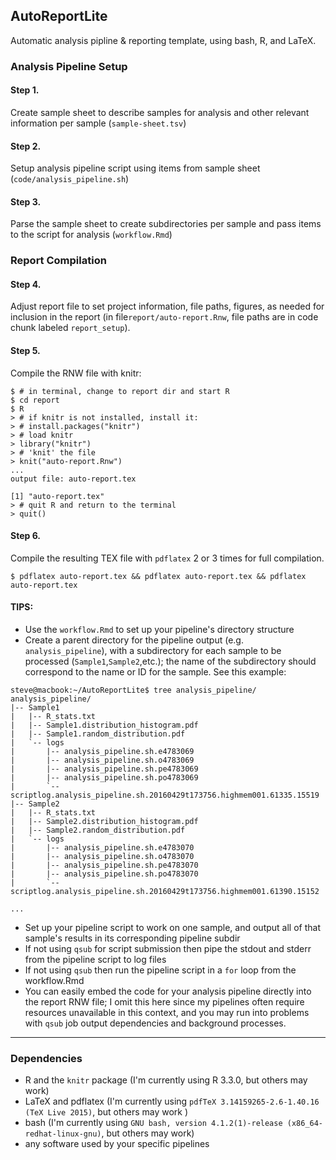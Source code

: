 ## AutoReportLite
Automatic analysis pipline &amp; reporting template, using bash, R, and LaTeX. 

### Analysis Pipeline Setup

#### Step 1. 
Create sample sheet to describe samples for analysis and other relevant information per sample (`sample-sheet.tsv`)

#### Step 2.
Setup analysis pipeline script using items from sample sheet (`code/analysis_pipeline.sh`)

#### Step 3.
Parse the sample sheet to create subdirectories per sample and pass items to the script for analysis (`workflow.Rmd`)

### Report Compilation

#### Step 4.
Adjust report file to set project information, file paths, figures, as needed for inclusion in the report (in file`report/auto-report.Rnw`, file paths are in code chunk labeled `report_setup`). 

#### Step 5.
Compile the RNW file with knitr:

```
$ # in terminal, change to report dir and start R
$ cd report
$ R
> # if knitr is not installed, install it:
> # install.packages("knitr")
> # load knitr
> library("knitr")
> # 'knit' the file
> knit("auto-report.Rnw")
...
output file: auto-report.tex

[1] "auto-report.tex"
> # quit R and return to the terminal
> quit()
```
#### Step 6.
Compile the resulting TEX file with `pdflatex` 2 or 3 times for full compilation.

```
$ pdflatex auto-report.tex && pdflatex auto-report.tex && pdflatex auto-report.tex
```



#### TIPS:
- Use the `workflow.Rmd` to set up your pipeline's directory structure
- Create a parent directory for the pipeline output (e.g. `analysis_pipeline`), with a subdirectory for each sample to be processed (`Sample1`,`Sample2`,etc.); the name of the subdirectory should correspond to the name or ID for the sample. See this example:

```
steve@macbook:~/AutoReportLite$ tree analysis_pipeline/
analysis_pipeline/
|-- Sample1
|   |-- R_stats.txt
|   |-- Sample1.distribution_histogram.pdf
|   |-- Sample1.random_distribution.pdf
|   `-- logs
|       |-- analysis_pipeline.sh.e4783069
|       |-- analysis_pipeline.sh.o4783069
|       |-- analysis_pipeline.sh.pe4783069
|       |-- analysis_pipeline.sh.po4783069
|       `-- scriptlog.analysis_pipeline.sh.20160429t173756.highmem001.61335.15519
|-- Sample2
|   |-- R_stats.txt
|   |-- Sample2.distribution_histogram.pdf
|   |-- Sample2.random_distribution.pdf
|   `-- logs
|       |-- analysis_pipeline.sh.e4783070
|       |-- analysis_pipeline.sh.o4783070
|       |-- analysis_pipeline.sh.pe4783070
|       |-- analysis_pipeline.sh.po4783070
|       `-- scriptlog.analysis_pipeline.sh.20160429t173756.highmem001.61390.15152

...

```

- Set up your pipeline script to work on one sample, and output all of that sample's results in its corresponding pipeline subdir
- If not using `qsub` for script submission then pipe the stdout and stderr from the pipeline script to log files
- If not using `qsub` then run the pipeline script in a `for` loop from the workflow.Rmd
- You can easily embed the code for your analysis pipeline directly into the report RNW file; I omit this here since my pipelines often require resources unavailable in this context, and you may run into problems with `qsub` job output dependencies and background processes.


---
### Dependencies

- R and the `knitr` package (I'm currently using R 3.3.0, but others may work)
- LaTeX and pdflatex (I'm currently using `pdfTeX 3.14159265-2.6-1.40.16 (TeX Live 2015)`, but others may work )
- bash (I'm currently using `GNU bash, version 4.1.2(1)-release (x86_64-redhat-linux-gnu)`, but others may work)
- any software used by your specific pipelines
